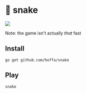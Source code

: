 # 🐍 snake

![](https://media.giphy.com/media/3oKIPmo4TQoPTtg772/giphy.gif)

Note: the game isn't actually *that* fast

## Install

```
go get github.com/hoffa/snake
```

## Play

```
snake
```
